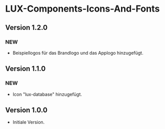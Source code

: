 # LUX-Components-Icons-And-Fonts

## Version 1.2.0

### NEW

- Beispiellogos für das Brandlogo und das Applogo hinzugefügt.

## Version 1.1.0

### NEW

- Icon "lux-database" hinzugefügt.

## Version 1.0.0

- Initiale Version.
